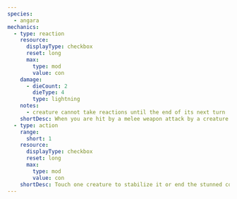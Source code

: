 ```yaml
---
species:
  - angara
mechanics:
  - type: reaction
    resource:
      displayType: checkbox
      reset: long
      max:
        type: mod
        value: con
    damage:
      - dieCount: 2
        dieType: 4
        type: lightning
    notes:
      - creature cannot take reactions until the end of its next turn
    shortDesc: When you are hit by a melee weapon attack by a creature you can see, deal 2d4 lightning damage to the attacker.
  - type: action
    range:
      short: 1
    resource:
      displayType: checkbox
      reset: long
      max:
        type: mod
        value: con
    shortDesc: Touch one creature to stabilize it or end the stunned condition on it.
---
```

